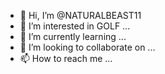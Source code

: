 - 👋 Hi, I’m @NATURALBEAST11
- 👀 I’m interested in GOLF ...
- 🌱 I’m currently learning ...
- 💞️ I’m looking to collaborate on ...
- 📫 How to reach me ...

<!---
NATURALBEAST11/NATURALBEAST11 is a ✨ special ✨ repository because its `README.md` (this file) appears on your GitHub profile.
You can click the Preview link to take a look at your changes.
--->
